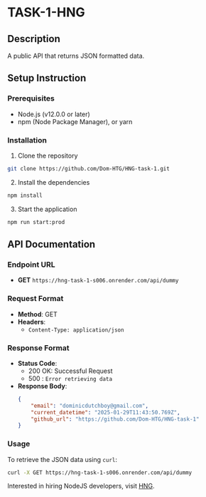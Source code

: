 # TASK-1-HNG

## Description

A public API that returns JSON formatted data.

## Setup Instruction

### Prerequisites
- Node.js (v12.0.0 or later)
- npm (Node Package Manager), or yarn

### Installation
1. Clone the repository
```bash
git clone https://github.com/Dom-HTG/HNG-task-1.git
```
2. Install the dependencies
```bash
npm install
```
3. Start the application
```bash
npm run start:prod
```
## API Documentation

### Endpoint URL
- **GET** `https://hng-task-1-s006.onrender.com/api/dummy`
### Request Format
- **Method**: GET
- **Headers**:
  - `Content-Type: application/json`
### Response Format
- **Status Code**: 
  - 200 OK: Successful Request
  - 500 : `Error retrieving data`
- **Response Body**:
  ```json
  {
      "email": "dominicdutchboy@gmail.com",
      "current_datetime": "2025-01-29T11:43:50.769Z",
      "github_url": "https://github.com/Dom-HTG/HNG-task-1"
  }
  ```
### Usage
To retrieve the JSON data using `curl`:
```bash
curl -X GET https://hng-task-1-s006.onrender.com/api/dummy
```

Interested in hiring NodeJS developers, visit [HNG](https://hng.tech/hire/nodejs-developers).





